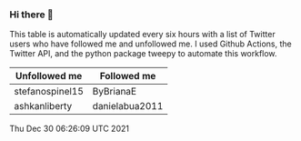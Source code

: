 ### Hi there 👋

This table is automatically updated every six hours with a list of Twitter users who have followed me and unfollowed me. I used Github Actions, the Twitter API, and the python package tweepy to automate this workflow.

| Unfollowed me |  Followed me |
| --- | --- |
|stefanospinel15|ByBrianaE|
|ashkanliberty|danielabua2011|
Thu Dec 30 06:26:09 UTC 2021
